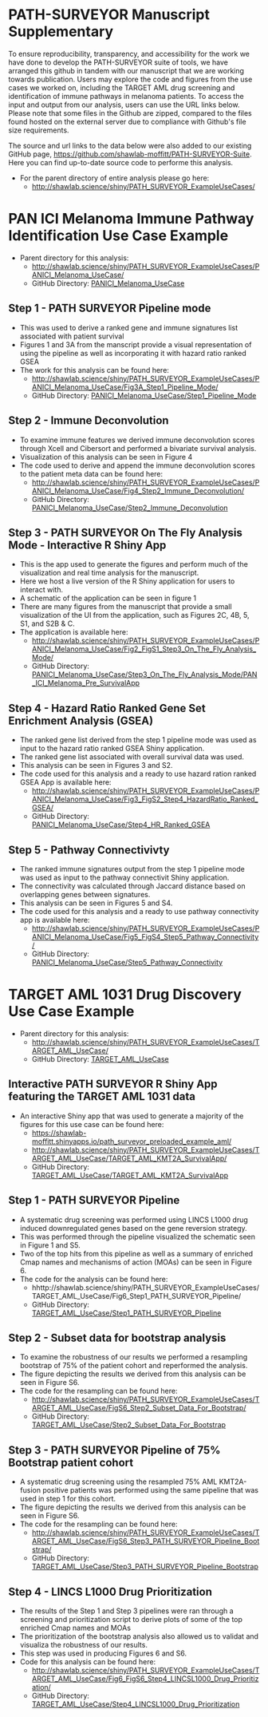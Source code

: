 # PATH-SURVEYOR Manuscript Supplementary

To ensure reproducibility, transparency, and accessibility for the work we have done to develop the PATH-SURVEYOR suite of tools, we have arranged this github in tandem with our manuscript that we are working towards publication. Users may explore the code and figures from the use cases we worked on, including the TARGET AML drug screening and identification of immune pathways in melanoma patients. To access the input and output from our analysis, users can use the URL links below. Please note that some files in the Github are zipped, compared to the files found hosted on the external server due to compliance with Github's file size requirements.

The source and url links to the data below were also added to our existing GitHub page, https://github.com/shawlab-moffitt/PATH-SURVEYOR-Suite. Here you can find up-to-date source code to performe this analysis.

* For the parent directory of entire analysis please go here:
  * http://shawlab.science/shiny/PATH_SURVEYOR_ExampleUseCases/

# PAN ICI Melanoma Immune Pathway Identification Use Case Example

* Parent directory for this analysis:
  * http://shawlab.science/shiny/PATH_SURVEYOR_ExampleUseCases/PANICI_Melanoma_UseCase/
  * GitHub Directory: [PANICI_Melanoma_UseCase](https://github.com/shawlab-moffitt/PATH-SURVEYOR_Manuscript_Supplementary/tree/main/PANICI_Melanoma_UseCase)

## Step 1 - PATH SURVEYOR Pipeline mode

* This was used to derive a ranked gene and immune signatures list associated with patient survival
* Figures 1 and 3A from the manscript provide a visual representation of using the pipeline as well as incorporating it with hazard ratio ranked GSEA
* The work for this analysis can be found here:
  * http://shawlab.science/shiny/PATH_SURVEYOR_ExampleUseCases/PANICI_Melanoma_UseCase/Fig3A_Step1_Pipeline_Mode/
  * GitHub Directory: [PANICI_Melanoma_UseCase/Step1_Pipeline_Mode](https://github.com/shawlab-moffitt/PATH-SURVEYOR_Manuscript_Supplementary/tree/main/PANICI_Melanoma_UseCase/Step1_Pipeline_Mode)

## Step 2 - Immune Deconvolution

* To examine immune features we derived immune deconvolution scores through Xcell and Cibersort and performed a bivariate survival analysis.
* Visualization of this analysis can be seen in Figure 4
* The code used to derive and append the immune deconvolution scores to the patient meta data can be found here:
  * http://shawlab.science/shiny/PATH_SURVEYOR_ExampleUseCases/PANICI_Melanoma_UseCase/Fig4_Step2_Immune_Deconvolution/
  * GitHub Directory: [PANICI_Melanoma_UseCase/Step2_Immune_Deconvolution](https://github.com/shawlab-moffitt/PATH-SURVEYOR_Manuscript_Supplementary/tree/main/PANICI_Melanoma_UseCase/Step2_Immune_Deconvolution)

## Step 3 - PATH SURVEYOR On The Fly Analysis Mode - Interactive R Shiny App

* This is the app used to generate the figures and perform much of the visualization and real time analysis for the manuscript.
* Here we host a live version of the R Shiny application for users to interact with.
* A schematic of the application can be seen in figure 1
* There are many figures from the manuscript that provide a small visualization of the UI from the application, such as Figures 2C, 4B, 5, S1, and S2B & C.
* The application is available here:
  * http://shawlab.science/shiny/PATH_SURVEYOR_ExampleUseCases/PANICI_Melanoma_UseCase/Fig2_FigS1_Step3_On_The_Fly_Analysis_Mode/
  * GitHub Directory: [PANICI_Melanoma_UseCase/Step3_On_The_Fly_Analysis_Mode/PAN_ICI_Melanoma_Pre_SurvivalApp](https://github.com/shawlab-moffitt/PATH-SURVEYOR_Manuscript_Supplementary/tree/main/PANICI_Melanoma_UseCase/Step3_On_The_Fly_Analysis_Mode/PAN_ICI_Melanoma_Pre_SurvivalApp)

## Step 4 - Hazard Ratio Ranked Gene Set Enrichment Analysis (GSEA)

* The ranked gene list derived from the step 1 pipeline mode was used as input to the hazard ratio ranked GSEA Shiny application.
* The ranked gene list associated with overall survival data was used.
* This analysis can be seen in Figures 3 and S2.
* The code used for this analysis and a ready to use hazard ration ranked GSEA App is available here:
  * http://shawlab.science/shiny/PATH_SURVEYOR_ExampleUseCases/PANICI_Melanoma_UseCase/Fig3_FigS2_Step4_HazardRatio_Ranked_GSEA/
  * GitHub Directory: [PANICI_Melanoma_UseCase/Step4_HR_Ranked_GSEA](https://github.com/shawlab-moffitt/PATH-SURVEYOR_Manuscript_Supplementary/tree/main/PANICI_Melanoma_UseCase/Step4_HR_Ranked_GSEA)

## Step 5 - Pathway Connectivivty

* The ranked immune signatures output from the step 1 pipeline mode was used as input to the pathway connectivit Shiny application.
* The connectivity was calculated through Jaccard distance based on overlapping genes between signatures.
* This analysis can be seen in Figures 5 and S4.
* The code used for this analysis and a ready to use pathway connectivity app is available here:
  * http://shawlab.science/shiny/PATH_SURVEYOR_ExampleUseCases/PANICI_Melanoma_UseCase/Fig5_FigS4_Step5_Pathway_Connectivity/
  * GitHub Directory: [PANICI_Melanoma_UseCase/Step5_Pathway_Connectivity](https://github.com/shawlab-moffitt/PATH-SURVEYOR_Manuscript_Supplementary/tree/main/PANICI_Melanoma_UseCase/Step5_Pathway_Connectivity)

# TARGET AML 1031 Drug Discovery Use Case Example

* Parent directory for this analysis:
  * http://shawlab.science/shiny/PATH_SURVEYOR_ExampleUseCases/TARGET_AML_UseCase/
  * GitHub Directory: [TARGET_AML_UseCase](https://github.com/shawlab-moffitt/PATH-SURVEYOR_Manuscript_Supplementary/tree/main/TARGET_AML_UseCase)

## Interactive PATH SURVEYOR R Shiny App featuring the TARGET AML 1031 data

* An interactive Shiny app that was used to generate a majority of the figures for this use case can be found here:
  * https://shawlab-moffitt.shinyapps.io/path_surveyor_preloaded_example_aml/
  * http://shawlab.science/shiny/PATH_SURVEYOR_ExampleUseCases/TARGET_AML_UseCase/TARGET_AML_KMT2A_SurvivalApp/
  * GitHub Directory: [TARGET_AML_UseCase/TARGET_AML_KMT2A_SurvivalApp](https://github.com/shawlab-moffitt/PATH-SURVEYOR_Manuscript_Supplementary/tree/main/TARGET_AML_UseCase/TARGET_AML_KMT2A_SurvivalApp)

## Step 1 - PATH SURVEYOR Pipeline

* A systematic drug screening was performed using LINCS L1000 drug induced downregulated genes based on the gene reversion strategy.
* This was performed through the pipeline visualized the schematic seen in Figure 1 and S5.
* Two of the top hits from this pipeline as well as a summary of enriched Cmap names and mechanisms of action (MOAs) can be seen in Figure 6.
* The code for the analysis can be found here:
  * hhttp://shawlab.science/shiny/PATH_SURVEYOR_ExampleUseCases/TARGET_AML_UseCase/Fig6_Step1_PATH_SURVEYOR_Pipeline/
  * GitHub Directory: [TARGET_AML_UseCase/Step1_PATH_SURVEYOR_Pipeline](https://github.com/shawlab-moffitt/PATH-SURVEYOR_Manuscript_Supplementary/tree/main/TARGET_AML_UseCase/Step1_PATH_SURVEYOR_Pipeline)

## Step 2 - Subset data for bootstrap analysis

* To examine the robustness of our results we performed a resampling bootstrap of 75% of the patient cohort and reperformed the analysis.
* The figure depicting the results we derived from this analysis can be seen in Figure S6.
* The code for the resampling can be found here:
  * http://shawlab.science/shiny/PATH_SURVEYOR_ExampleUseCases/TARGET_AML_UseCase/FigS6_Step2_Subset_Data_For_Bootstrap/
  * GitHub Directory: [TARGET_AML_UseCase/Step2_Subset_Data_For_Bootstrap](https://github.com/shawlab-moffitt/PATH-SURVEYOR_Manuscript_Supplementary/tree/main/TARGET_AML_UseCase/Step2_Subset_Data_For_Bootstrap)

## Step 3 - PATH SURVEYOR Pipeline of 75% Bootstrap patient cohort

* A systematic drug screening using the resampled 75% AML KMT2A-fusion positive patients was performed using the same pipeline that was used in step 1 for this cohort.
* The figure depicting the results we derived from this analysis can be seen in Figure S6.
* The code for the resampling can be found here:
  * http://shawlab.science/shiny/PATH_SURVEYOR_ExampleUseCases/TARGET_AML_UseCase/FigS6_Step3_PATH_SURVEYOR_Pipeline_Bootstrap/
  * GitHub Directory: [TARGET_AML_UseCase/Step3_PATH_SURVEYOR_Pipeline_Bootstrap](https://github.com/shawlab-moffitt/PATH-SURVEYOR_Manuscript_Supplementary/tree/main/TARGET_AML_UseCase/Step3_PATH_SURVEYOR_Pipeline_Bootstrap)

## Step 4 - LINCS L1000 Drug Prioritization

* The results of the Step 1 and Step 3 pipelines were ran through a screening and prioritization script to derive plots of some of the top enriched Cmap names and MOAs
* The prioritization of the bootstrap analysis also allowed us to validat and visualiza the robustness of our results.
* This step was used in producing Figures 6 and S6.
* Code for this analysis can be found here:
  * http://shawlab.science/shiny/PATH_SURVEYOR_ExampleUseCases/TARGET_AML_UseCase/Fig6_FigS6_Step4_LINCSL1000_Drug_Prioritization/
  * GitHub Directory: [TARGET_AML_UseCase/Step4_LINCSL1000_Drug_Prioritization](https://github.com/shawlab-moffitt/PATH-SURVEYOR_Manuscript_Supplementary/tree/main/TARGET_AML_UseCase/Step4_LINCSL1000_Drug_Prioritization)



